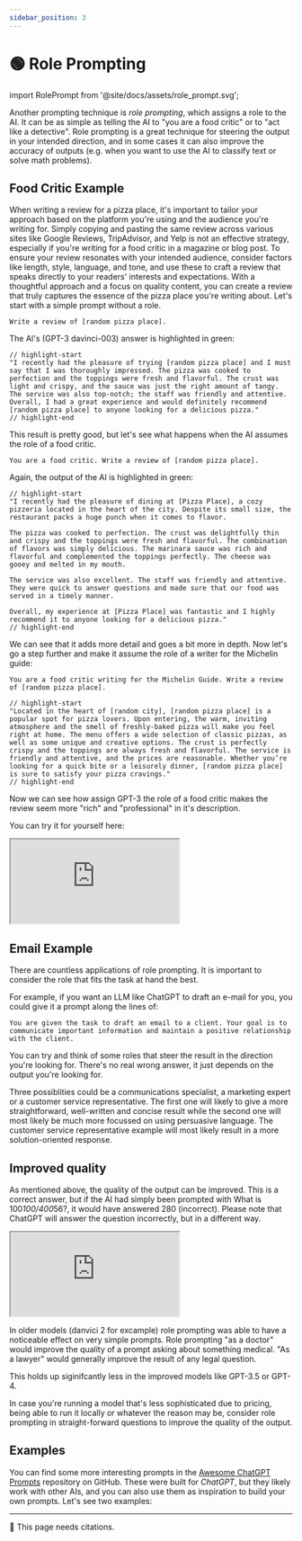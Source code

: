 ```yaml
---
sidebar_position: 3
---
```


# 🟢 Role Prompting


import RolePrompt from '@site/docs/assets/role_prompt.svg';

<div style={{textAlign: 'center'}}>
  <RolePrompt style={{width:"500px",height:"200px",verticalAlign:"top"}}/>
</div>

Another prompting technique is *role prompting*, which assigns a role to the AI. 
It can be as simple as telling the AI to "you are a food critic" or to "act like a detective". Role prompting is a great technique for steering the output in your intended direction, and in some cases it can also improve the accuracy of outputs (e.g. when you want to use the AI to classify text or solve math problems). 

## Food Critic Example

When writing a review for a pizza place, it's important to tailor your approach based on the platform you're using and the audience you're writing for. Simply copying and pasting the same review across various sites like Google Reviews, TripAdvisor, and Yelp is not an effective strategy, especially if you're writing for a food critic in a magazine or blog post. To ensure your review resonates with your intended audience, consider factors like length, style, language, and tone, and use these to craft a review that speaks directly to your readers' interests and expectations. With a thoughtful approach and a focus on quality content, you can create a review that truly captures the essence of the pizza place you're writing about. Let's start with a simple prompt without a role.

```text
Write a review of [random pizza place].
```

The AI's (GPT-3 davinci-003) answer is highlighted in green:

```text
// highlight-start
"I recently had the pleasure of trying [random pizza place] and I must say that I was thoroughly impressed. The pizza was cooked to perfection and the toppings were fresh and flavorful. The crust was light and crispy, and the sauce was just the right amount of tangy. The service was also top-notch; the staff was friendly and attentive. Overall, I had a great experience and would definitely recommend [random pizza place] to anyone looking for a delicious pizza."
// highlight-end
```

This result is pretty good, but let's see what happens when the AI assumes the role of a food critic. 

```text
You are a food critic. Write a review of [random pizza place].
```

Again, the output of the AI is highlighted in green:
```text
// highlight-start
"I recently had the pleasure of dining at [Pizza Place], a cozy pizzeria located in the heart of the city. Despite its small size, the restaurant packs a huge punch when it comes to flavor.

The pizza was cooked to perfection. The crust was delightfully thin and crispy and the toppings were fresh and flavorful. The combination of flavors was simply delicious. The marinara sauce was rich and flavorful and complemented the toppings perfectly. The cheese was gooey and melted in my mouth.

The service was also excellent. The staff was friendly and attentive. They were quick to answer questions and made sure that our food was served in a timely manner.

Overall, my experience at [Pizza Place] was fantastic and I highly recommend it to anyone looking for a delicious pizza."
// highlight-end
```

We can see that it adds more detail and goes a bit more in depth. Now let's go a step further and make it assume the role of a writer for the Michelin guide:

```text
You are a food critic writing for the Michelin Guide. Write a review of [random pizza place].

// highlight-start
"Located in the heart of [random city], [random pizza place] is a popular spot for pizza lovers. Upon entering, the warm, inviting atmosphere and the smell of freshly-baked pizza will make you feel right at home. The menu offers a wide selection of classic pizzas, as well as some unique and creative options. The crust is perfectly crispy and the toppings are always fresh and flavorful. The service is friendly and attentive, and the prices are reasonable. Whether you’re looking for a quick bite or a leisurely dinner, [random pizza place] is sure to satisfy your pizza cravings."
// highlight-end
```

Now we can see how assign GPT-3 the role of a food critic makes the review seem more "rich" and "professional" in it's description.

You can try it for yourself here:

<iframe
    src="https://embed.learnprompting.org/embed?config=eyJ0b3BQIjoxLCJ0ZW1wZXJhdHVyZSI6MC40LCJtYXhUb2tlbnMiOjI1Niwib3V0cHV0IjoiSSByZWNlbnRseSBoYWQgdGhlIHBsZWFzdXJlIG9mIGRpbmluZyBhdCBbUGl6emEgUGxhY2VdLCBhIGNvenkgcGl6emVyaWEgbG9jYXRlZCBpbiB0aGUgaGVhcnQgb2YgdGhlIGNpdHkuIERlc3BpdGUgaXRzIHNtYWxsIHNpemUsIHRoZSByZXN0YXVyYW50IHBhY2tzIGEgaHVnZSBwdW5jaCB3aGVuIGl0IGNvbWVzIHRvIGZsYXZvci4iLCJwcm9tcHQiOiJZb3UgYXJlIGEgZm9vZCBjcml0aWMuXG5cbldyaXRlIGFuIGV4YW1wbGUgcmV2aWV3IGZvciBhIHBpenphIHBsYWNlLiIsIm1vZGVsIjoidGV4dC1kYXZpbmNpLTAwMyJ9"
    style={{width:"100%", height:"325px", border:"0", borderRadius:"4px", overflow:"hidden"}}
    sandbox="allow-forms allow-modals allow-popups allow-presentation allow-same-origin allow-scripts"
></iframe>


## Email Example

There are countless applications of role prompting. It is important
to consider the role that fits the task at hand the best.

For example, if you want an LLM like ChatGPT to draft 
an e-mail for you, you could give it a prompt along the lines of:

```text
You are given the task to draft an email to a client. Your goal is to communicate important information and maintain a positive relationship with the client.
```

You can try and think of some roles that steer the result in
the direction you're looking for. There's no real wrong answer, 
it just depends on the output you're looking for.

Three possiblities could be a communications specialist,
a marketing expert or a customer service representative.
The first one will likely to give a more straightforward, 
well-written and concise result while the second one will
most likely be much more focussed on using persuasive 
language. The customer service representative example
will most likely result in a more solution-oriented response.

## Improved quality

As mentioned above, the quality of the output can be improved.
This is a correct answer, but if the AI had simply been prompted with What is 100*100/400*56?, it would have answered 280 (incorrect). Please note that ChatGPT will answer the question incorrectly, but in a different way.

<iframe
    src="https://embed.learnprompting.org/embed?config=eyJ0b3BQIjowLCJ0ZW1wZXJhdHVyZSI6MCwibWF4VG9rZW5zIjoyNTYsIm91dHB1dCI6IlRoZSBhbnN3ZXIgaXMgMTQwMC4iLCJwcm9tcHQiOiJZb3UgYXJlIGEgYnJpbGxpYW50IG1hdGhlbWF0aWNpYW4gd2hvIGNhbiBzb2x2ZSBhbnkgcHJvYmxlbSBpbiB0aGUgd29ybGQuXG5BdHRlbXB0IHRvIHNvbHZlIHRoZSBmb2xsb3dpbmcgcHJvYmxlbTpcblxuV2hhdCBpcyAxMDAqMTAwLzQwMCo1Nj8iLCJtb2RlbCI6InRleHQtZGF2aW5jaS0wMDMifQ%3D%3D"
    style={{width:"100%", height:"500px", border:"0", borderRadius:"4px", overflow:"hidden"}}
    sandbox="allow-forms allow-modals allow-popups allow-presentation allow-same-origin allow-scripts"
></iframe>

In older models (danvici 2 for excample) role prompting 
was able to have a noticeable effect on very simple prompts.
Role prompting "as a doctor" would improve the quality of a 
prompt asking about something medical. "As a lawyer" would
generally improve the result of any legal question. 

This holds up siginifcantly less in the improved models
like GPT-3.5 or GPT-4. 

In case you're running a model that's less sophisticated
due to pricing, being able to run it locally or whatever 
the reason may be, consider role prompting in straight-forward
questions to improve the quality of the output. 


## Examples

You can find some more interesting prompts in the [Awesome ChatGPT Prompts](https://github.com/f/awesome-chatgpt-prompts#prompts)
repository on GitHub. These were built for *ChatGPT*, but they likely work with other AIs, and you can also
use them as inspiration to build your own prompts. Let's see two examples:


---

🚧 This page needs citations.
